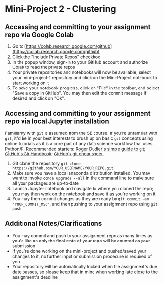 # Mini-Project 2 - Clustering

## Accessing and committing to your assignment repo via Google Colab

1. Go to [https://colab.research.google.com/github](https://colab.research.google.com/github)
2. Click the "Include Private Repos" checkbox
3. In the popup window, sign-in to your GitHub account and authorize Colab to read the private repos
4. Your private repositories and notebooks will now be available; select your mini-project-1 repository and click on the Mini-Project notebook to start working on it
5. To save your notebook progress, click on "File" in the toolbar, and select "Save a copy in GitHub". You may then edit the commit message if desired and click on "Ok".

## Accessing and committing to your assignment repo via local Jupyter installation

Familiarity with `git` is assumed from the SE course. If you're unfamiliar with `git`, it'd be in your best interests to brush up on basic `git` concepts using online tutorials as it is a core part of any data science workflow that uses Python/R. Recommended starters: [Roger Dudler's simple guide to git](https://rogerdudler.github.io/git-guide/); [GitHub's Git Handbook](https://guides.github.com/introduction/git-handbook/); [GitHub's git cheat sheet](https://education.github.com/git-cheat-sheet-education.pdf).

1. Git clone the repository `git clone https://github.com/YOUR_USERNAME/YOUR_REPO.git`
2. Make sure you have a local anaconda distribution installed. You may want to invoke `conda upgrade --all` in the command line to make sure all your packages are up-to-date
3. Launch Jupyter notebook and navigate to where you cloned the repo; you may then work on the notebook and save it as you're working on it
4. You may then commit changes as they are ready by `git commit -am "YOUR_COMMIT_MSG"`, and then pushing to your assignment repo using `git push`

## Additional Notes/Clarifications

- You may commit and push to your assignment repo as many times as you'd like as only the final state of your repo will be counted as your submission
- If you're done working on the mini-project and pushed/saved your changes to it, no further input or submission procedure is required of you
- Your repository will be automatically locked when the assignment's due date passes, so please keep that in mind when working late close to the assignment's deadline
